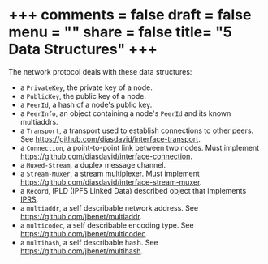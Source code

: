 +++
comments = false
draft = false
menu = ""
share = false
title= "5 Data Structures"
+++
=================

The network protocol deals with these data structures:

- a `PrivateKey`, the private key of a node.
- a `PublicKey`, the public key of a node.
- a `PeerId`, a hash of a node's public key.
- a `PeerInfo`, an object containing a node's `PeerId` and its known multiaddrs.
- a `Transport`, a transport used to establish connections to other peers. See <https://github.com/diasdavid/interface-transport>.
- a `Connection`, a point-to-point link between two nodes. Must implement <https://github.com/diasdavid/interface-connection>.
- a `Muxed-Stream`, a duplex message channel.
- a `Stream-Muxer`, a stream multiplexer. Must implement <https://github.com/diasdavid/interface-stream-muxer>.
- a `Record`, IPLD (IPFS Linked Data) described object that implements [IPRS](../records).
- a `multiaddr`, a self describable network address. See <https://github.com/jbenet/multiaddr>.
- a `multicodec`, a self describable encoding type. See <https://github.com/jbenet/multicodec>.
- a `multihash`, a self describable hash. See <https://github.com/jbenet/multihash>.
